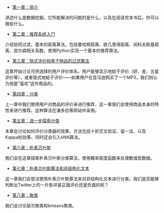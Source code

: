   - [第一章：简介](chapter-1.md)

  讲述什么是数据挖掘，它所能解决的问题的是什么，以及在阅读完本书后，你可以做些什么。

  - [第二章：推荐系统入门](chapter-2.md)

  介绍协同过滤，基本的距离算法，包括曼哈顿距离、欧几里得距离、闵科夫斯基距离、皮尔森相关系数。使用Python实现一个基本的推荐算法。

  - [第三章：隐式评价和基于物品的过滤算法](chapter-3.md)

  这章开始讨论可供选择的用户评价体系。用户能够显示地給于评价（好、差、五星评价等），或者隐式地給于评价——如果用户在亚马逊购买了一个MP3，我们则认为他是“喜欢”这件商品的。

  - [第四章：分类](chapter-4.md)

  上一章中我们使用用户对商品的评价来进行推荐，这一章我们会使用商品本身的特性来进行推荐。这种算法在潘多拉等网站中采用。

  - [第五章：进一步探索分类](chapter-5.md)

  本章会讨论如何评价分类器的效果，方法包括十折交叉验证、留一法、以及Kappa检验等，同时还会引入kNN算法。

  - [第六章：朴素贝叶斯](chapter-6.md)

  我们会在这章探索朴素贝叶斯分类算法，使用概率密度函数来处理数值型数据。

  - [第七章：朴素贝叶斯算法和非结构化文本](chapter-7.md)

  这一章我们会尝试使用朴素贝叶斯算法来对非结构化文本进行分类。我们是否能够判断出Twitter上的一片影评是正面评价还是负面的呢？

  - [第八章：聚类](chapter-8.md)

  我们会讨论层次聚类和kmeans聚类。

